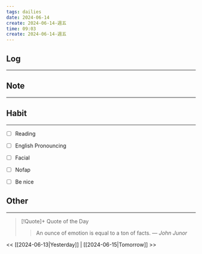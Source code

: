 ```yaml
---
tags: dailies  
date: 2024-06-14
create: 2024-06-14-週五
time: 09:03
create: 2024-06-14-週五
---
```


## Log
---


## Note
---


## Habit
---
- [ ] Reading
- [ ] English Pronouncing
- [ ] Facial
- [ ] Nofap
- [ ] Be nice


## Other
---

> [!Quote]+ Quote of the Day
> > An ounce of emotion is equal to a ton of facts.
> — <cite>John Junor</cite>

<< [[2024-06-13|Yesterday]] | [[2024-06-15|Tomorrow]] >>